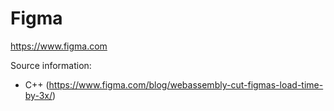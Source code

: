 # Figma

https://www.figma.com

Source information:
- C++ (https://www.figma.com/blog/webassembly-cut-figmas-load-time-by-3x/)
